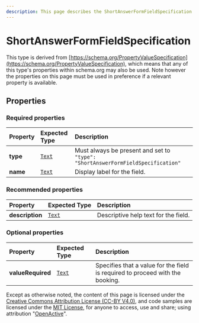 ```yaml
---
description: This page describes the ShortAnswerFormFieldSpecification type.
---
```


# ShortAnswerFormFieldSpecification

This type is derived from [https://schema.org/PropertyValueSpecification](https://schema.org/PropertyValueSpecification), which means that any of this type's properties within schema.org may also be used. Note however the properties on this page must be used in preference if a relevant property is available.

## **Properties**

### **Required properties**

| Property | Expected Type | Description |
| :--- | :--- | :--- |
| **type** |  [`Text`](https://schema.org/Text) |  Must always be present and set to `"type": "ShortAnswerFormFieldSpecification"` |
| **name** |  [`Text`](https://schema.org/Text) | Display label for the field. |

### **Recommended properties**

| Property | Expected Type | Description |
| :--- | :--- | :--- |
| **description** |  [`Text`](https://schema.org/Text) | Descriptive help text for the field. |

### **Optional properties**

| Property | Expected Type | Description |
| :--- | :--- | :--- |
| **valueRequired** |  [`Text`](https://schema.org/Text) | Specifies that a value for the field is required to proceed with the booking. |

Except as otherwise noted, the content of this page is licensed under the [Creative Commons Attribution License \(CC-BY V4.0\)](https://creativecommons.org/licenses/by/4.0/), and code samples are licensed under the [MIT License](https://opensource.org/licenses/MIT), for anyone to access, use and share; using attribution "[OpenActive](https://www.openactive.io/)".

